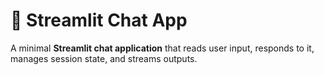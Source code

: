 # 💬 Streamlit Chat App

A minimal **Streamlit chat application** that reads user input, responds to it, manages session state, and streams outputs.
